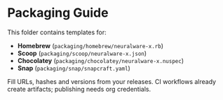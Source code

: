<!-- SPDX-License-Identifier: Apache-2.0 -->
# Packaging Guide

This folder contains templates for:
- **Homebrew** (`packaging/homebrew/neuralware-x.rb`)
- **Scoop** (`packaging/scoop/neuralware-x.json`)
- **Chocolatey** (`packaging/chocolatey/neuralware-x.nuspec`)
- **Snap** (`packaging/snap/snapcraft.yaml`)

Fill URLs, hashes and versions from your releases. CI workflows already create artifacts; publishing needs org credentials.
